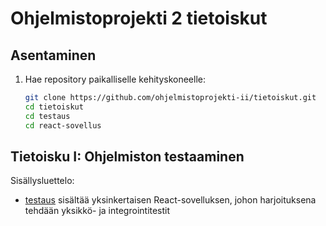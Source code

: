 # Ohjelmistoprojekti 2 tietoiskut

## Asentaminen

1. Hae repository paikalliselle kehityskoneelle:
   ```bash
   git clone https://github.com/ohjelmistoprojekti-ii/tietoiskut.git
   cd tietoiskut
   cd testaus
   cd react-sovellus

## Tietoisku I: Ohjelmiston testaaminen

Sisällysluettelo:
- [testaus](https://github.com/ohjelmistoprojekti-ii/tietoiskut/tree/main/testaus/react-sovellus) sisältää yksinkertaisen React-sovelluksen, johon harjoituksena tehdään yksikkö- ja integrointitestit


